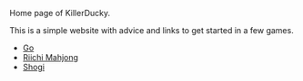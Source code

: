 Home page of KillerDucky. 

This is a simple website with advice and links to get started in a few games.

* [Go](go/intro)
* [Riichi Mahjong](mahjong/intro)
* [Shogi](shogi/intro)
